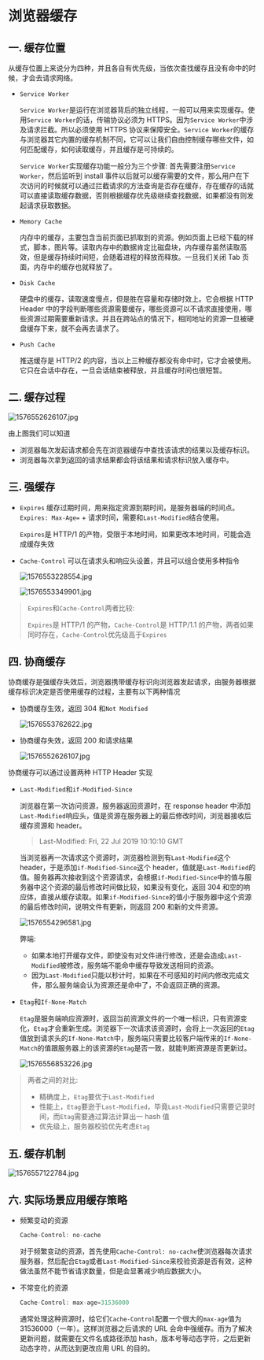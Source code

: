 # 浏览器缓存

## 一. 缓存位置

从缓存位置上来说分为四种，并且各自有优先级，当依次查找缓存且没有命中的时候，才会去请求网络。

- `Service Worker`

  `Service Worker`是运行在浏览器背后的独立线程，一般可以用来实现缓存。使用`Service Worker`的话，传输协议必须为 HTTPS。因为`Service Worker`中涉及请求拦截。所以必须使用 HTTPS 协议来保障安全。`Service Worker`的缓存与浏览器其它内置的缓存机制不同，它可以让我们自由控制缓存哪些文件，如何匹配缓存，如何读取缓存，并且缓存是可持续的。

  `Service Worker`实现缓存功能一般分为三个步骤: 首先需要注册`Service Worker`，然后监听到 install 事件以后就可以缓存需要的文件，那么用户在下次访问的时候就可以通过拦截请求的方法查询是否存在缓存，存在缓存的话就可以直接读取缓存数据，否则根据缓存优先级继续查找数据，如果都没有则发起请求获取数据。

- `Memory Cache`

  内存中的缓存，主要包含当前页面已抓取到的资源。例如页面上已经下载的样式，脚本，图片等。读取内存中的数据肯定比磁盘块，内存缓存虽然读取高效，但是缓存持续时间短，会随着进程的释放而释放。一旦我们关闭 Tab 页面，内存中的缓存也就释放了。

- `Disk Cache`

  硬盘中的缓存，读取速度慢点，但是胜在容量和存储时效上。它会根据 HTTP Header 中的字段判断哪些资源需要缓存，哪些资源可以不请求直接使用，哪些资源过期需要重新请求。并且在跨站点的情况下，相同地址的资源一旦被硬盘缓存下来，就不会再去请求了。

- `Push Cache`

  推送缓存是 HTTP/2 的内容，当以上三种缓存都没有命中时，它才会被使用。它只在会话中存在，一旦会话结束被释放，并且缓存时间也很短暂。

## 二. 缓存过程

![1576552626107.jpg](https://s2.loli.net/2024/12/04/zwrmUVA7uYMeBWE.jpg)

由上图我们可以知道

- 浏览器每次发起请求都会先在浏览器缓存中查找该请求的结果以及缓存标识。
- 浏览器每次拿到返回的请求结果都会将该结果和请求标识放入缓存中。

## 三. 强缓存

- `Expires`
  缓存过期时间，用来指定资源到期时间，是服务器端的时间点。`Expires: Max-Age=` + 请求时间，需要和`Last-Modified`结合使用。

  `Expires`是 HTTP/1 的产物，受限于本地时间，如果更改本地时间，可能会造成缓存失效

- `Cache-Control`
  可以在请求头和响应头设置，并且可以组合使用多种指令

  ![1576553228554.jpg](https://s2.loli.net/2024/12/04/yHTEKdmpLZlDWQq.jpg)

  ![1576553349901.jpg](https://s2.loli.net/2024/12/04/Kz5aiFQhuxlBNjJ.jpg)

> `Expires`和`Cache-Control`两者比较:
>
> `Expires`是 HTTP/1 的产物，`Cache-Control`是 HTTP/1.1 的产物，两者如果同时存在，`Cache-Control`优先级高于`Expires`

## 四. 协商缓存

协商缓存是强缓存失效后，浏览器携带缓存标识向浏览器发起请求，由服务器根据缓存标识决定是否使用缓存的过程，主要有以下两种情况

- 协商缓存生效，返回 304 和`Not Modified`

  ![1576553762622.jpg](https://s2.loli.net/2024/12/04/HROK9e518qgEfcv.jpg)

- 协商缓存失效，返回 200 和请求结果

  ![1576552626107.jpg](https://s2.loli.net/2024/12/04/zwrmUVA7uYMeBWE.jpg)

协商缓存可以通过设置两种 HTTP Header 实现

- `Last-Modified`和`if-Modified-Since`

  浏览器在第一次访问资源，服务器返回资源时，在 response header 中添加`Last-Modified`响应头，值是资源在服务器上的最后修改时间，浏览器接收后缓存资源和 header。

  > Last-Modified: Fri, 22 Jul 2019 10:10:10 GMT

  当浏览器再一次请求这个资源时，浏览器检测到有`Last-Modified`这个 header，于是添加`if-Modified-Since`这个 header，值就是`Last-Modified`的值。服务器再次接收到这个资源请求，会根据`if-Modified-Since`中的值与服务器中这个资源的最后修改时间做比较，如果没有变化，返回 304 和空的响应体，直接从缓存读取。如果`if-Modified-Since`的值小于服务器中这个资源的最后修改时间，说明文件有更新，则返回 200 和新的文件资源。

  ![1576554296581.jpg](https://s2.loli.net/2024/12/04/oVD9iwUHmtgqOWd.jpg)

  弊端:

  - 如果本地打开缓存文件，即使没有对文件进行修改，还是会造成`Last-Modified`被修改，服务端不能命中缓存导致发送相同的资源。
  - 因为`Last-Modified`只能以秒计时，如果在不可感知的时间内修改完成文件，那么服务端会认为资源还是命中了，不会返回正确的资源。

- `Etag`和`If-None-Match`

  `Etag`是服务端响应资源时，返回当前资源文件的一个唯一标识，只有资源变化，`Etag`才会重新生成。浏览器下一次请求该资源时，会将上一次返回的`Etag`值放到请求头的`If-None-Match`中，服务端只需要比较客户端传来的`If-None-Match`的值跟服务器上的该资源的`Etag`是否一致，就能判断资源是否更新过。

  ![1576556853226.jpg](https://s2.loli.net/2024/12/04/iogm73ZMGAIEqt8.jpg)

> 两者之间的对比:
>
> - 精确度上，`Etag`要优于`Last-Modified`
> - 性能上，`Etag`要逊于`Last-Modified`，毕竟`Last-Modified`只需要记录时间，而`Etag`需要通过算法计算出一 hash 值
> - 优先级上，服务器校验优先考虑`Etag`

## 五. 缓存机制

![1576557122784.jpg](https://s2.loli.net/2024/12/04/sYhUVO5xgLG6Wfp.jpg)

## 六. 实际场景应用缓存策略

- 频繁变动的资源

  ```javascript
  Cache-Control: no-cache
  ```

  对于频繁变动的资源，首先使用`Cache-Control: no-cache`使浏览器每次请求服务器，然后配合`Etag`或者`Last-Modified-Since`来校验资源是否有效，这种做法虽然不能节省请求数量，但是会显著减少响应数据大小。

- 不常变化的资源

  ```javascript
  Cache-Control: max-age=31536000
  ```

  通常处理这种资源时，给它们`Cache-Control`配置一个很大的`max-age`值为 31536000（一年）。这样浏览器之后请求的 URL 会命中强缓存。而为了解决更新问题，就需要在文件名或路径添加 hash，版本号等动态字符，之后更新动态字符，从而达到更改应用 URL 的目的。
